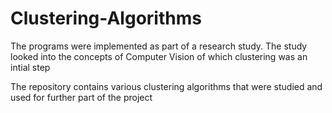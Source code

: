 # Clustering-Algorithms

The programs were implemented as part of a research study. The study looked into the concepts of Computer Vision of which clustering was an intial step

The repository contains various clustering algorithms that were studied and used for further part of the project
